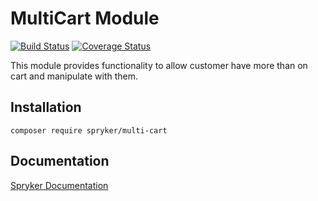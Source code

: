 # MultiCart Module
[![Build Status](https://travis-ci.org/spryker/multi-cart.svg)](https://travis-ci.org/spryker/multi-cart)
[![Coverage Status](https://coveralls.io/repos/github/spryker/multi-cart/badge.svg)](https://coveralls.io/github/spryker/multi-cart)

This module provides functionality to allow customer have more than on cart and manipulate with them.

## Installation

```
composer require spryker/multi-cart
```

## Documentation

[Spryker Documentation](https://academy.spryker.com/developing_with_spryker/module_guide/modules.html)
